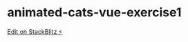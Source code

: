 # animated-cats-vue-exercise1

[Edit on StackBlitz ⚡️](https://stackblitz.com/edit/animated-cats-yaasb9)